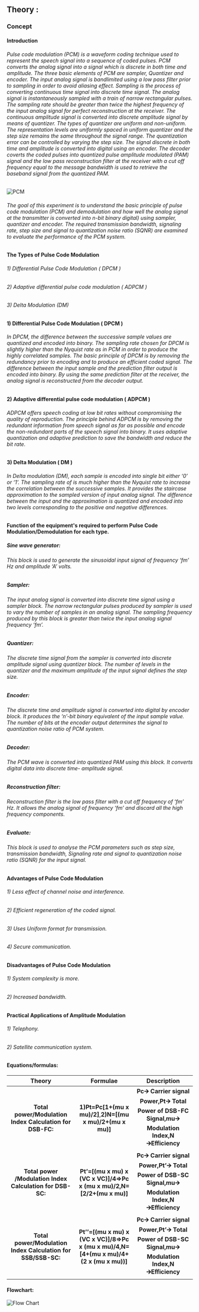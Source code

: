## Theory :

### Concept

#### **Introduction**
###### Pulse code modulation (PCM) is a waveform coding technique used to represent the speech signal into a sequence of coded pulses.  PCM converts the analog signal into a signal which is discrete in both time and amplitude. The three basic elements of PCM are sampler, Quantizer and encoder. The input analog signal is bandlimited using a low pass filter prior to sampling in order to avoid aliasing effect. Sampling is the process of converting continuous time signal into discrete time signal.  The analog signal is instantaneously sampled with a train of narrow rectangular pulses. The sampling rate should be greater than twice the highest frequency of the input analog signal for perfect reconstruction at the receiver.  The continuous amplitude signal is converted into discrete amplitude signal by means of quantizer. The types of quantizer are uniform and non-uniform. The representation levels are uniformly spaced in uniform quantizer and the step size remains the same throughout the signal range.  The quantization error can be controlled by varying the step size. The signal discrete in both time and amplitude is converted into digital using an encoder.  The decoder coverts the coded pulses into quantized pulse amplitude modulated (PAM) signal and the low pass reconstruction filter at the receiver with a cut off frequency equal to the message bandwidth is used to retrieve the baseband signal from the quantized PAM.

![PCM](./images/pulse_code_modulation.jpg)

###### The goal of this experiment is to understand the basic principle of pulse code modulation (PCM) and demodulation and how well the analog signal at the transmitter is converted into n-bit binary digital) using sampler, quantizer and encoder. The required transmission bandwidth, signaling rate, step size and signal to quantization noise ratio (SQNR) are examined to evaluate the performance of the PCM system.

#### **The Types of Pulse Code Modulation**

###### 1) Differential Pulse Code Modulation ( DPCM )
###### 2) Adaptive differential pulse code modulation ( ADPCM )
###### 3) Delta Modulation (DM)


#### 1) Differential Pulse Code Modulation ( DPCM )
###### In DPCM, the difference between the successive sample values are quantized and encoded into binary. The sampling rate chosen for DPCM is slightly higher than the Nyquist rate as in PCM in order to produce the highly correlated samples. The basic principle of DPCM is by removing the redundancy prior to encoding and to produce an efficient coded signal. The difference between the input sample and the prediction filter output is encoded into binary. By using the same prediction filter at the receiver, the analog signal is reconstructed from the decoder output.

#### 2) Adaptive differential pulse code modulation ( ADPCM )
###### ADPCM offers speech coding at low bit rates without compromising the quality of reproduction. The principle behind ADPCM is by removing the redundant information from speech signal as far as possible and encode the non-redundant parts of the speech signal into binary. It uses adaptive quantization and adaptive prediction to save the bandwidth and reduce the bit rate. 

#### 3) Delta Modulation ( DM )
###### In Delta modulation (DM), each sample is encoded into single bit either ‘0’ or ‘1’. The sampling rate of is much higher than the Nyquist rate to increase the correlation between the successive samples. It provides the staircase approximation to the sampled version of input analog signal. The difference between the input and the approximation is quantized and encoded into two levels corresponding to the positive and negative differences.


#### **Function of the equipment's  required to perform Pulse Code Modulation/Demodulation for each type.**

##### Sine wave generator:
###### This block is used to generate the sinusoidal input signal of frequency ‘fm’ Hz and amplitude ‘A’ volts. 
##### Sampler:
###### The input analog signal is converted into discrete time signal using a sampler block. The narrow rectangular pulses produced by sampler is used to vary the number of samples in an analog signal. The sampling frequency produced by this block is greater than twice the input analog signal frequency ‘fm’. 
##### Quantizer:
###### The discrete time signal from the sampler is converted into discrete amplitude signal using quantizer block. The number of levels in the quantizer and the maximum amplitude of the input signal defines the step size. 
##### Encoder:
###### The discrete time and amplitude signal is converted into digital by encoder block. It produces the ‘n’-bit binary equivalent of the input sample value. The number of bits at the encoder output determines the signal to quantization noise ratio of PCM system.
##### Decoder:
###### The PCM wave is converted into quantized PAM using this block. It converts digital data into discrete time- amplitude signal. 
##### Reconstruction filter:
###### Reconstruction filter is the low pass filter with a cut off frequency of ‘fm’ Hz. It allows the analog signal of frequency ‘fm’ and discard all the high frequency components.
##### Evaluate:
###### This block is used to analyse the PCM parameters such as step size, transmission bandwidth, Signaling rate and signal to quantization noise ratio (SQNR) for the input signal. 

#### **Advantages of Pulse Code Modulation**
###### 1) Less effect of channel noise and interference.
###### 2) Efficient regeneration of the coded signal.
###### 3) Uses Uniform format for transmission.
###### 4) Secure communication.

#### **Disadvantages of Pulse Code Modulation**
###### 1) System complexity is more.
###### 2) Increased bandwidth. 

#### **Practical Applications of Amplitude Modulation**
###### 1) Telephony.
###### 2) Satellite communication system.



#### Equations/formulas:

| **Theory**     | **Formulae** |   **Description**|
| :-----------:| :--------------: | :-----------:|
|**Total power/Modulation Index Calculation for DSB-FC:**     | **1)Pt=Pc[1+(mu x mu)/2]**,**2)N=[(mu x mu)/2+(mu x mu)]**  |   **Pc🡪 Carrier signal Power,Pt🡪 Total Power of DSB-FC Signal,mu🡪 Modulation Index,N 🡪Efficiency**|
| **Total power /Modulation Index Calculation for DSB-SC:**   | **Pt’=[(mu x mu)  x (VC x VC)]/4=>Pc x (mu x mu)/2,N= [2/2+(mu x mu)]**      |       **Pc🡪  Carrier signal Power,Pt’🡪 Total Power of DSB-SC Signal,mu🡪 Modulation Index,N 🡪Efficiency**|
| **Total power/Modulation Index Calculation for SSB/SSB-SC:**   | **Pt’’=[(mu x mu)  x (VC x VC)]/8=>Pc x (mu x mu)/4,N=[4+(mu x mu)/4+(2 x (mu x mu))]**      |       **Pc🡪  Carrier signal Power,Pt’🡪 Total Power of DSB-SC Signal,mu🡪 Modulation Index,N 🡪Efficiency**          |

#### Flowchart:

![Flow Chart](./images/flow.png)
